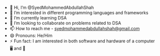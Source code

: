 - 👋 Hi, I’m @SyedMohammedAbdullahShah
- 👀 I’m interested in different programming languages and frameworks 
- 🌱 I’m currently learning DSA
- 💞️ I’m looking to collaborate on problems related to DSA
- 📫 How to reach me - syedmohammedabdullahshah@gmail.com
- 😄 Pronouns: He/Him
- ⚡ Fun fact: I am interested in both software and hardware of a computer 🖥️ and 📱

<!---
SyedMohammedAbdullahShah/SyedMohammedAbdullahShah is a ✨ special ✨ repository because its `README.md` (this file) appears on your GitHub profile.
You can click the Preview link to take a look at your changes.
--->
